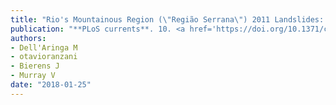 ```yaml
---
title: "Rio's Mountainous Region (\"Região Serrana\") 2011 Landslides: Impact on Public Mental Health System"
publication: "**PLoS currents**. 10. <a href='https://doi.org/10.1371/currents.dis.156b98022b9421098142a4b31879d866' target='_blank' rel='noopener noreferrer'>10.1371/currents.dis.156b98022b9421098142a4b31879d866</a>"
authors:
- Dell'Aringa M
- otavioranzani
- Bierens J
- Murray V
date: "2018-01-25"
---
```


